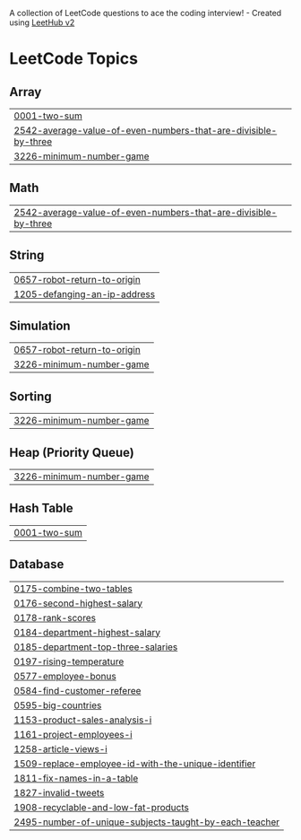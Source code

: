 A collection of LeetCode questions to ace the coding interview! - Created using [LeetHub v2](https://github.com/arunbhardwaj/LeetHub-2.0)
<!---LeetCode Topics Start-->
# LeetCode Topics
## Array
|  |
| ------- |
| [0001-two-sum](https://github.com/saheer123-max/LeetCode/tree/master/0001-two-sum) |
| [2542-average-value-of-even-numbers-that-are-divisible-by-three](https://github.com/saheer123-max/LeetCode/tree/master/2542-average-value-of-even-numbers-that-are-divisible-by-three) |
| [3226-minimum-number-game](https://github.com/saheer123-max/LeetCode/tree/master/3226-minimum-number-game) |
## Math
|  |
| ------- |
| [2542-average-value-of-even-numbers-that-are-divisible-by-three](https://github.com/saheer123-max/LeetCode/tree/master/2542-average-value-of-even-numbers-that-are-divisible-by-three) |
## String
|  |
| ------- |
| [0657-robot-return-to-origin](https://github.com/saheer123-max/LeetCode/tree/master/0657-robot-return-to-origin) |
| [1205-defanging-an-ip-address](https://github.com/saheer123-max/LeetCode/tree/master/1205-defanging-an-ip-address) |
## Simulation
|  |
| ------- |
| [0657-robot-return-to-origin](https://github.com/saheer123-max/LeetCode/tree/master/0657-robot-return-to-origin) |
| [3226-minimum-number-game](https://github.com/saheer123-max/LeetCode/tree/master/3226-minimum-number-game) |
## Sorting
|  |
| ------- |
| [3226-minimum-number-game](https://github.com/saheer123-max/LeetCode/tree/master/3226-minimum-number-game) |
## Heap (Priority Queue)
|  |
| ------- |
| [3226-minimum-number-game](https://github.com/saheer123-max/LeetCode/tree/master/3226-minimum-number-game) |
## Hash Table
|  |
| ------- |
| [0001-two-sum](https://github.com/saheer123-max/LeetCode/tree/master/0001-two-sum) |
## Database
|  |
| ------- |
| [0175-combine-two-tables](https://github.com/saheer123-max/LeetCode/tree/master/0175-combine-two-tables) |
| [0176-second-highest-salary](https://github.com/saheer123-max/LeetCode/tree/master/0176-second-highest-salary) |
| [0178-rank-scores](https://github.com/saheer123-max/LeetCode/tree/master/0178-rank-scores) |
| [0184-department-highest-salary](https://github.com/saheer123-max/LeetCode/tree/master/0184-department-highest-salary) |
| [0185-department-top-three-salaries](https://github.com/saheer123-max/LeetCode/tree/master/0185-department-top-three-salaries) |
| [0197-rising-temperature](https://github.com/saheer123-max/LeetCode/tree/master/0197-rising-temperature) |
| [0577-employee-bonus](https://github.com/saheer123-max/LeetCode/tree/master/0577-employee-bonus) |
| [0584-find-customer-referee](https://github.com/saheer123-max/LeetCode/tree/master/0584-find-customer-referee) |
| [0595-big-countries](https://github.com/saheer123-max/LeetCode/tree/master/0595-big-countries) |
| [1153-product-sales-analysis-i](https://github.com/saheer123-max/LeetCode/tree/master/1153-product-sales-analysis-i) |
| [1161-project-employees-i](https://github.com/saheer123-max/LeetCode/tree/master/1161-project-employees-i) |
| [1258-article-views-i](https://github.com/saheer123-max/LeetCode/tree/master/1258-article-views-i) |
| [1509-replace-employee-id-with-the-unique-identifier](https://github.com/saheer123-max/LeetCode/tree/master/1509-replace-employee-id-with-the-unique-identifier) |
| [1811-fix-names-in-a-table](https://github.com/saheer123-max/LeetCode/tree/master/1811-fix-names-in-a-table) |
| [1827-invalid-tweets](https://github.com/saheer123-max/LeetCode/tree/master/1827-invalid-tweets) |
| [1908-recyclable-and-low-fat-products](https://github.com/saheer123-max/LeetCode/tree/master/1908-recyclable-and-low-fat-products) |
| [2495-number-of-unique-subjects-taught-by-each-teacher](https://github.com/saheer123-max/LeetCode/tree/master/2495-number-of-unique-subjects-taught-by-each-teacher) |
<!---LeetCode Topics End-->